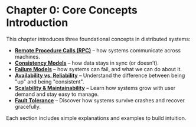 # Chapter 0: Core Concepts Introduction

This chapter introduces three foundational concepts in distributed systems:

- [**Remote Procedure Calls (RPC)**](01-Remote-procedure-calls.md) – how systems communicate across machines.
- [**Consistency Models**](02-Consistency-Models.md) – how data stays in sync (or doesn’t).
- [**Failure Models**](03-Failure-models.md) – how systems can fail, and what we can do about it.
- [**Availability vs. Reliability**](04-Availability-vs-Reliability.md) – Understand the difference between being "up" and being "consistent".
- [**Scalability & Maintainability**](05-Scalability-Maintainability.md) – Learn how systems grow with user demand and stay easy to manage.
- [**Fault Tolerance**](06-Fault-Tolerance.md) – Discover how systems survive crashes and recover gracefully.

Each section includes simple explanations and examples to build intuition.
